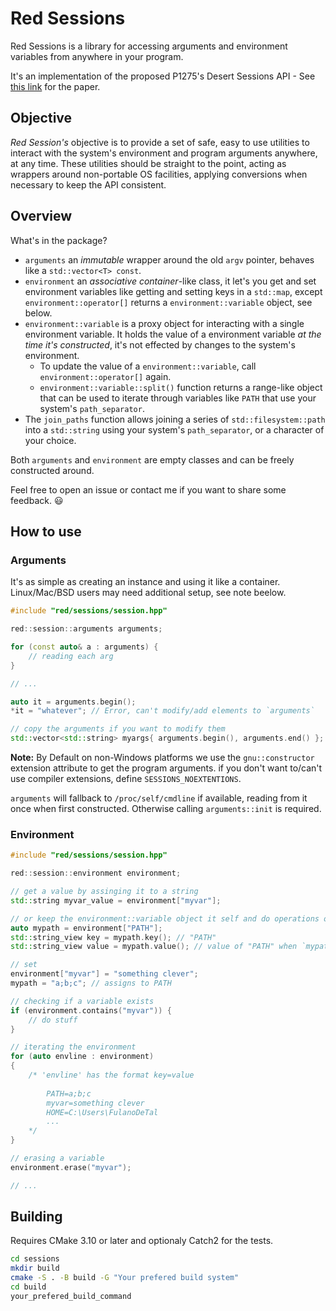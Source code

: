 # Red Sessions
Red Sessions is a library for accessing arguments and environment variables from anywhere in your program.

It's an implementation of the proposed P1275's Desert Sessions API - See [this link](https://wg21.link/p1275r0) for the paper.

## Objective
_Red Session's_ objective is to provide a set of safe, easy to use utilities to interact with the system's environment and program arguments anywhere, at any time.
These utilities should be straight to the point, acting as wrappers around non-portable OS facilities, applying conversions when necessary to keep the API consistent.

## Overview
What's in the package?

- `arguments` an _immutable_ wrapper around the old `argv` pointer, behaves like a `std::vector<T> const`.
- `environment` an _associative container_-like class, it let's you get and set environment variables like getting and setting keys in a `std::map`, except `environment::operator[]` returns a `environment::variable` object, see below.
- `environment::variable` is a proxy object for interacting with a single environment variable.
    It holds the value of a environment variable _at the time it's constructed_, it's not effected by changes to the system's environment.
    - To update the value of a `environment::variable`, call `environment::operator[]` again.
    - `environment::variable::split()` function returns a range-like object that can be used to iterate through variables like `PATH` that use your system's `path_separator`.
- The `join_paths` function allows joining a series of `std::filesystem::path` into a `std::string` using your system's `path_separator`, or a character of your choice.

Both `arguments` and `environment` are empty classes and can be freely constructed around.

Feel free to open an issue or contact me if you want to share some feedback. 😃

## How to use
### Arguments
It's as simple as creating an instance and using it like a container. Linux/Mac/BSD users may need additional setup, see note beelow.

```cpp
#include "red/sessions/session.hpp"

red::session::arguments arguments;

for (const auto& a : arguments) {
    // reading each arg
}

// ...

auto it = arguments.begin();
*it = "whatever"; // Error, can't modify/add elements to `arguments`

// copy the arguments if you want to modify them
std::vector<std::string> myargs{ arguments.begin(), arguments.end() };
```

**Note:**  By Default on non-Windows platforms we use the `gnu::constructor` extension attribute to get the program arguments.
if you don't want to/can't use compiler extensions, define `SESSIONS_NOEXTENTIONS`.

`arguments` will fallback to `/proc/self/cmdline` if available, reading from it once when first constructed.
Otherwise calling `arguments::init` is required.


### Environment
```cpp
#include "red/sessions/session.hpp"

red::session::environment environment;

// get a value by assinging it to a string
std::string myvar_value = environment["myvar"];

// or keep the environment::variable object it self and do operations on it latter.
auto mypath = environment["PATH"];
std::string_view key = mypath.key(); // "PATH"
std::string_view value = mypath.value(); // value of "PATH" when `mypath` was created

// set
environment["myvar"] = "something clever";
mypath = "a;b;c"; // assigns to PATH

// checking if a variable exists
if (environment.contains("myvar")) {
    // do stuff
}

// iterating the environment
for (auto envline : environment)
{
    /* 'envline' has the format key=value
    
        PATH=a;b;c
        myvar=something clever
        HOME=C:\Users\FulanoDeTal
        ...
    */
}

// erasing a variable
environment.erase("myvar");

// ...
```

## Building
Requires CMake 3.10 or later and optionaly Catch2 for the tests.

```sh
cd sessions
mkdir build
cmake -S . -B build -G "Your prefered build system"
cd build
your_prefered_build_command
```
